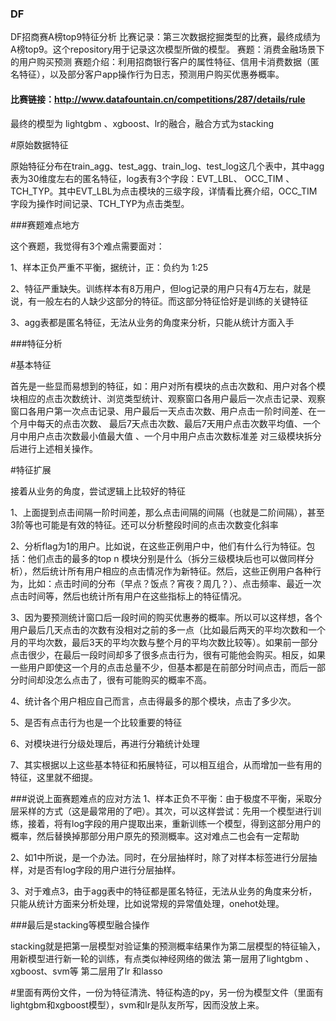### DF

DF招商赛A榜top9特征分析
比赛记录：第三次数据挖掘类型的比赛，最终成绩为A榜top9。这个repository用于记录这次模型所做的模型。
赛题：消费金融场景下的用户购买预测
赛题介绍：利用招商银行客户的属性特征、信用卡消费数据（匿名特征），以及部分客户app操作行为日志，预测用户购买优惠券概率。

#### 比赛链接：http://www.datafountain.cn/competitions/287/details/rule

最终的模型为 lightgbm 、xgboost、lr的融合，融合方式为stacking


#原始数据特征

原始特征分布在train_agg、test_agg、train_log、test_log这几个表中，其中agg表为30维度左右的匿名特征，log表有3个字段：EVT_LBL、	
OCC_TIM	、TCH_TYP。其中EVT_LBL为点击模块的三级字段，详情看比赛介绍，OCC_TIM字段为操作时间记录、TCH_TYP为点击类型。

###赛题难点地方

这个赛题，我觉得有3个难点需要面对：

1、样本正负严重不平衡，据统计，正：负约为 1:25

2、特征严重缺失。训练样本有8万用户，但log记录的用户只有4万左右，就是说，有一般左右的人缺少这部分的特征。而这部分特征恰好是训练的关键特征

3、agg表都是匿名特征，无法从业务的角度来分析，只能从统计方面入手

###特征分析

#基本特征

首先是一些显而易想到的特征，如：用户对所有模块的点击次数和、用户对各个模块相应的点击次数统计、浏览类型统计、观察窗口各用户最后一次点击记录、观察窗口各用户第一次点击记录、用户最后一天点击次数、用户点击一阶时间差、在一个月中每天的点击次数、 最后7天点击次数、最后7天用户点击次数平均值、一个月中用户点击次数最小值最大值 、一个月中用户点击次数标准差  对三级模块拆分后进行上述相关操作。


#特征扩展

接着从业务的角度，尝试逻辑上比较好的特征

1、上面提到点击间隔一阶时间差，那么点击间隔的间隔（也就是二阶间隔），甚至3阶等也可能是有效的特征。还可以分析整段时间的点击次数变化斜率

2、分析flag为1的用户。比如说，在这些正例用户中，他们有什么行为特征。包括：他们点击的最多的top n 模块分别是什么（拆分三级模块后也可以做同样分析），然后统计所有用户相应的点击情况作为新特征。然后，这些正例用户各种行为，比如：点击时间的分布（早点？饭点？宵夜？周几？）、点击频率、最近一次点击时间等，然后也统计所有用户在这些指标上的特征情况。

3、因为要预测统计窗口后一段时间的购买优惠券的概率。所以可以这样想，各个用户最后几天点击的次数有没相对之前的多一点（比如最后两天的平均次数和一个月的平均次数，最后3天的平均次数与整个月的平均次数比较等）。如果前一部分点击很少，在最后一段时间却多了很多点击行为，很有可能他会购买。相反，如果一些用户即使这一个月的点击总量不少，但基本都是在前部分时间点击，而后一部分时间却没怎么点击了，很有可能购买的概率不高。

4、统计各个用户相应自己而言，点击得最多的那个模块，点击了多少次。

5、是否有点击行为也是一个比较重要的特征

6、对模块进行分级处理后，再进行分箱统计处理

7、其实根据以上这些基本特征和拓展特征，可以相互组合，从而增加一些有用的特征，这里就不细提。

###说说上面赛题难点的应对方法
1、样本正负不平衡：由于极度不平衡，采取分层采样的方式（这是最常用的了吧）。其次，可以这样尝试：先用一个模型进行训练，接着，将有log字段的用户提取出来，重新训练一个模型，得到这部分用户的概率，然后替换掉那部分用户原先的预测概率。这对难点二也会有一定帮助

2、如1中所说，是一个办法。同时，在分层抽样时，除了对样本标签进行分层抽样，对是否有log字段的用户进行分层抽样。

3、对于难点3，由于agg表中的特征都是匿名特征，无法从业务的角度来分析，只能从统计方面来分析处理，比如说常规的异常值处理，onehot处理。

###最后是stacking等模型融合操作

stacking就是把第一层模型对验证集的预测概率结果作为第二层模型的特征输入，用新模型进行新一轮的训练，有点类似神经网络的做法
第一层用了lightgbm 、xgboost、svm等 第二层用了lr 和lasso

#里面有两份文件，一份为特征清洗、特征构造的py，另一份为模型文件（里面有lightgbm和xgboost模型），svm和lr是队友所写，因而没放上来。


